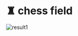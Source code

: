 # ♜ chess field


![result1](https://user-images.githubusercontent.com/87034655/139424371-81e7b340-8e8f-48c5-b0a4-97cab497858b.jpg)
